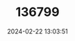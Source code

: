 ---
title: "136799"
category: "Moschiola kathygre"
draft: false
date: 2024-02-22 13:03:51
languages:
  English: ["Yellow-striped Mousedeer", "Yellow-striped Chevrotain"]
  Sinhala; Sinhalese: ["Meminna"]
---